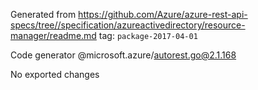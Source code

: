 Generated from https://github.com/Azure/azure-rest-api-specs/tree//specification/azureactivedirectory/resource-manager/readme.md tag: `package-2017-04-01`

Code generator @microsoft.azure/autorest.go@2.1.168

No exported changes
